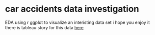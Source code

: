 # car accidents data investigation 
EDA 
using r ggplot to visualize an interisting data set 
i hope you enjoy it
there is tableau story for this data [here](https://public.tableau.com/profile/ahmed.hanafy#!/vizhome/caraccidents1/Story1)
